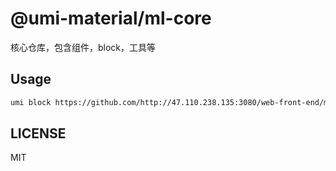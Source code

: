# @umi-material/ml-core

核心仓库，包含组件，block，工具等

## Usage

```sh
umi block https://github.com/http://47.110.238.135:3080/web-front-end/ml-core.git/tree/master/ml-core
```

## LICENSE

MIT
